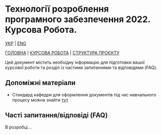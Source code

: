 # Технології розроблення програмного забезпечення 2022. Курсова Робота.

[УКР][coursework_readme_ua] | [ENG][coursework_readme]

[ГОЛОВНА][this_repo] | [КУРСОВА РОБОТА][coursework_readme] | [СТРУКТУРА ПРОЄКТУ][project_structure_readme]

Цей документ містить необхідну інформацію для підготовки вашої курсової роботи та розділ із частими запитаннями та відповідями (FAQ).

## Допоміжні матеріали

- Стандард кафедри для оформлення документів під час навчального процесу можна знайти [тут](paperwork_standard)

## Часті запитання/відповіді (FAQ)

В розробці...

[this_repo]: <https://github.com/Igor-Sikorsky-IST-Hub/SDT_2022>
[paperwork_standard]: <Coursework\Department standard for document preparation in studying process.pdf>
[coursework_readme]: <coursework.md>
[project_structure_readme]: <project_structure.md>
[coursework_readme_ua]: <coursework.ua.md>
[project_structure_readme_ua]: <project_structure.ua.md>